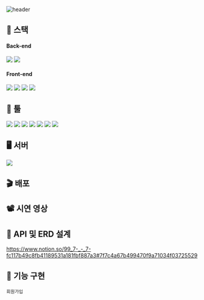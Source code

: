 
  ![header](https://capsule-render.vercel.app/api?type=transparent&color=auto&height=50&section=header&text=TESLA&fontSize=50)
 


  ## 🚀  스택
  #### Back-end <br>
  <img src="https://img.shields.io/badge/SpringBoot-6DB33F?style=flat&logo=SpringBoot&logoColor=white"/> <img src="https://img.shields.io/badge/Spring Security-6DB33F?style=flat&logo=Spring Security&logoColor=white"/>

  #### Front-end <br>

  <img src="https://img.shields.io/badge/React-61DAFB?style=flat&logo=React&logoColor=white"/> <img src="https://img.shields.io/badge/Redux-764ABC?style=flat&logo=Redux&logoColor=white"/> <img src="https://img.shields.io/badge/styled-components-DB7093?style=flat&logo=styled-components&logoColor=white"/> <img src="https://img.shields.io/badge/React Query-FF4154?style=flat&logo=React Query&logoColor=white"/>

  ## 🔧 툴
  <img src="https://img.shields.io/badge/GitHub-181717?style=flat&logo=GitHub&logoColor=white"/> <img src="https://img.shields.io/badge/IntelliJ IDEA-000000?style=flat&logo=IntelliJ IDEA&logoColor=white"/> <img src="https://img.shields.io/badge/Sourcetree-0052CC?style=flat&logo=Sourcetree&logoColor=white"/> <img src="https://img.shields.io/badge/Postman-FF6C37?style=flat&logo=Postman&logoColor=white"/> <img src="https://img.shields.io/badge/Slack-4A154B?style=flat&logo=Slack&logoColor=white"/> <img src="https://img.shields.io/badge/Git-F05032?style=flat&logo=Git&logoColor=white"/> <img src="https://img.shields.io/badge/Figma-F24E1E?style=flat&logo=Figma&logoColor=white"/>

  ## 🖥 서버

  <img src="https://img.shields.io/badge/AmazonEC2-FF9900?style=flat&logo=AmazonEC2&logoColor=orange"/>

  ## 🎬 배포

  ## 📽 시연 영상

  ## 🧾 API 및 ERD 설계
    
   https://www.notion.so/99_7-_-_7-fc117b49c8fb41189531a181fbf887a3#7f7c4a67b499470f9a71034f03725529
    
  ## 🚗 기능 구현
    
    회원가입
    

